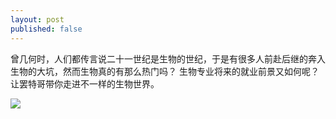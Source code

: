 ```yaml
---
layout: post
published: false
---
```

曾几何时，人们都传言说二十一世纪是生物的世纪，于是有很多人前赴后继的奔入生物的大坑，然而生物真的有那么热门吗？
生物专业将来的就业前景又如何呢？让罢特哥带你走进不一样的生物世界。

![]({{site.baseurl}}/image/4%E7%94%9F%E7%89%A9.png)

